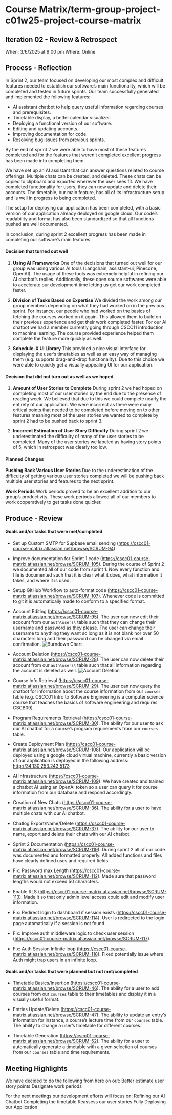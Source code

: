 # Course Matrix/term-group-project-c01w25-project-course-matrix

## Iteration 02 - Review & Retrospect

When: 3/6/2025 at 9:00 pm
Where: Online

## Process - Reflection

In Sprint 2, our team focused on developing our most complex and difficult features needed to establish our software’s main functionality, which will be completed and tested in future sprints.
Our team successfully generated and implemented the following features:

- AI assistant chatbot to help query useful information regarding courses and prerequisites.
- Timetable display, a better calendar visualizer.
- Deploying a functional version of our software.
- Editing and updating accounts.
- Improving documentation for code.
- Resolving bug issues from previous sprints.

By the end of sprint 2 we were able to have most of these features completed and for the features that weren’t completed excellent progress has been made into completing them.

We have set up an AI assistant that can answer questions related to course offerings. Multiple chats can be created, and deleted. These chats can be copied to clipboard and exported wherever the user sees fit. We have completed functionality for users, they can now update and delete their accounts. The timetable, our main feature, has all of its infrastructure setup and is well in progress to being completed.

The setup for deploying our application has been completed, with a basic version of our application already deployed on google cloud. Our code’s readability and format has also been standardized so that all functions pushed are well documented.

In conclusion, during sprint 2 excellent progress has been made in completing our software’s main features.

#### Decision that turned out well

1. **Using AI Frameworks**
   One of the decisions that turned out well for our group was using various AI tools (Langchain, assistant-ui, Pinecone, OpenAI). The usage of these tools was extremely helpful in refining our AI chatbot’s replies. Additionally, these open source softwares were able to accelerate our development time letting us get our work completed faster.

2. **Division of Tasks Based on Expertise**
   We divided the work among our group members depending on what they had worked on in the previous sprint. For instance, our people who had worked on the basics of fetching the courses worked on it again. This allowed them to build on their previous experience and get their work completed faster. For our AI chatbot we had a member currently going through CSCC11 introduction to machine learning. The course provided experience helped them complete the feature more quickly as well.

3. **Schedule-X UI Library**
   This provided a nice visual interface for displaying the user’s timetables as well as an easy way of managing them (e.g. supports drag-and-drop functionality). Due to this choice we were able to quickly get a visually appealing UI for our application.

#### Decision that did not turn out as well as we hoped

1. **Amount of User Stories to Complete**
   During sprint 2 we had hoped on completing most of our user stories by the end due to the presence of reading week. We believed that due to this we could complete nearly the entirety of our application. We were incorrect as there were many critical points that needed to be completed before moving on to other features meaning most of the user stories we wanted to complete by sprint 2 had to be pushed back to sprint 3.

2. **Incorrect Estimation of User Story Difficulty**
   During sprint 2 we underestimated the difficulty of many of the user stories to be completed. Many of the user stories we labeled as having story points of 5, which in retrospect was clearly too low.

#### Planned Changes

**Pushing Back Various User Stories**
Due to the underestimation of the difficulty of getting various user stories completed we will be pushing back multiple user stories and features to the next sprint.

**Work Periods**
Work periods proved to be an excellent addition to our group’s productivity. These work periods allowed all of our members to work cooperatively to get tasks done quicker.

## Produce - Review

#### Goals and/or tasks that were met/completed

- Set up Custom SMTP for Supbase email sending (https://cscc01-course-matrix.atlassian.net/browse/SCRUM-94).

- Improve documentation for Sprint 1 code (https://cscc01-course-matrix.atlassian.net/browse/SCRUM-105). During the course of Sprint 2 we documented all of our code from sprint 1. Now every function and file is documented such that it is clear what it does, what information it takes, and where it is used.

- Setup GitHub Workflow to auto-format code (https://cscc01-course-matrix.atlassian.net/browse/SCRUM-107). Whenever code is committed to git it is automatically made to conform to a specified format.

- Account Editing (https://cscc01-course-matrix.atlassian.net/browse/SCRUM-95). The user can now edit their account from our `auth\users\` table such that they can change their username and password as they please. The user can change their username to anything they want so long as it is not blank nor over 50 characters long and their password can be changed via email confirmation.
  ![Burndown Chart](./images/user_edit.png)
- Account Deletion (https://cscc01-course-matrix.atlassian.net/browse/SCRUM-28). The user can now delete their account from our `auth\users\` table such that all information regarding the account is deleted as well.
  ![Account Deletion](images/user_delete.png)

- Course Info Retrieval (https://cscc01-course-matrix.atlassian.net/browse/SCRUM-29). The user can now query the chatbot for information about the course information from our `courses` table (e.g. CSCC01 Intro to Software Engineering is a computer science course that teaches the basics of software engineering and requires CSCB09).
- Program Requirements Retrieval (https://cscc01-course-matrix.atlassian.net/browse/SCRUM-30). The ability for our user to ask our AI chatbot for a course’s program requirements from our `courses` table.

- Create Deployment Plan (https://cscc01-course-matrix.atlassian.net/browse/SCRUM-108). Our application will be deployed using a google cloud virtual machine, currently a basic version of our application is deployed in the following address: http://34.130.253.243:5173

- AI Infrastructure (https://cscc01-course-matrix.atlassian.net/browse/SCRUM-109). We have created and trained a chatbot AI using an OpenAI token so a user can query it for course information from our database and respond accordingly.

- Creation of New Chats (https://cscc01-course-matrix.atlassian.net/browse/SCRUM-36). The ability for a user to have multiple chats with our AI chatbot.

- Chatlog Export/Name/Delete
  (https://cscc01-course-matrix.atlassian.net/browse/SCRUM-37). The ability for our user to name, export and delete their chats with our AI chatbot.

- Sprint 2 Documentation (https://cscc01-course-matrix.atlassian.net/browse/SCRUM-119). During sprint 2 all of our code was documented and formatted properly. All added functions and files have clearly defined uses and required fields.

- Fix: Password max Length (https://cscc01-course-matrix.atlassian.net/browse/SCRUM-112). Made sure that password lengths would not exceed 50 characters.

- Enable RLS (https://cscc01-course-matrix.atlassian.net/browse/SCRUM-113). Made it so that only admin level access could edit and modify user information.

- Fix: Redirect login to dashboard if session exists (https://cscc01-course-matrix.atlassian.net/browse/SCRUM-114). User is redirected to the login page automatically if a session is not found.

- Fix: Improve auth middleware logic to check user session (https://cscc01-course-matrix.atlassian.net/browse/SCRUM-117).

- Fix: Auth Session Infinite loop (https://cscc01-course-matrix.atlassian.net/browse/SCRUM-118). Fixed potentially issue where Auth might trap users in an infinite loop.

#### Goals and/or tasks that were planned but not met/completed

- Timetable Basics/Insertion (https://cscc01-course-matrix.atlassian.net/browse/SCRUM-46). The ability for a user to add courses from our `courses` table to their timetables and display it in a visually useful format.

- Entries Update/Delete (https://cscc01-course-matrix.atlassian.net/browse/SCRUM-47). The ability to update an entry’s information for instance, a course’s lecture time from our `courses` table. The ability to change a user’s timetable for different courses.

- Timetable Generation (https://cscc01-course-matrix.atlassian.net/browse/SCRUM-52). The ability for a user to automatically generate a timetable with a given selection of courses from our `courses` table and time requirements.

## Meeting Highlights

We have decided to do the following from here on out:
Better estimate user story points
Designate work periods

For the next meetings our development efforts will focus on:
Refining our AI Chatbot
Completing the timetable
Reassess our user stories
Fully Deploying our Application
